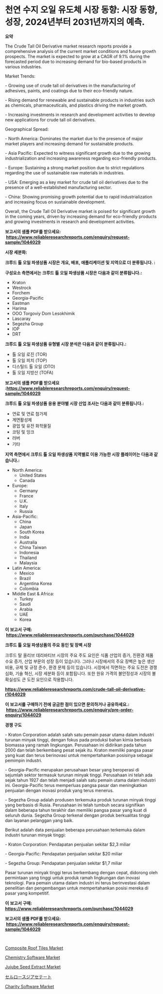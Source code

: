 <p><h1>천연 수지 오일 유도체 시장 동향: 시장 동향, 성장, 2024년부터 2031년까지의 예측.</h1></p><p><strong>요약</strong></p>
<p><p>The Crude Tall Oil Derivative market research reports provide a comprehensive analysis of the current market conditions and future growth prospects. The market is expected to grow at a CAGR of 9.1% during the forecasted period due to increasing demand for bio-based products in various industries.</p><p>Market Trends:</p><p>- Growing use of crude tall oil derivatives in the manufacturing of adhesives, paints, and coatings due to their eco-friendly nature.</p><p>- Rising demand for renewable and sustainable products in industries such as chemicals, pharmaceuticals, and plastics driving the market growth.</p><p>- Increasing investments in research and development activities to develop new applications for crude tall oil derivatives.</p><p>Geographical Spread:</p><p>- North America: Dominates the market due to the presence of major market players and increasing demand for sustainable products.</p><p>- Asia Pacific: Expected to witness significant growth due to the growing industrialization and increasing awareness regarding eco-friendly products.</p><p>- Europe: Sustaining a strong market position due to strict regulations regarding the use of sustainable raw materials in industries.</p><p>- USA: Emerging as a key market for crude tall oil derivatives due to the presence of a well-established manufacturing sector.</p><p>- China: Showing promising growth potential due to rapid industrialization and increasing focus on sustainable development.</p><p>Overall, the Crude Tall Oil Derivative market is poised for significant growth in the coming years, driven by increasing demand for eco-friendly products and growing investments in research and development activities.</p></p>
<p><strong>보고서의 샘플 PDF를 받으세요: &nbsp;<a href="https://www.reliableresearchreports.com/enquiry/request-sample/1044029">https://www.reliableresearchreports.com/enquiry/request-sample/1044029</a></strong></p>
<p><strong>시장 세분화:</strong></p>
<p><strong> 크루드 톨 오일 파생상품 시장은 개요, 배포, 애플리케이션 및 지역으로 더 분류됩니다. :</strong></p>
<p><strong>구성요소 측면에서는 크루드 톨 오일 파생상품 시장은 다음과 같이 분류됩니다.:</strong></p>
<p><ul><li>Kraton</li><li>Westrock</li><li>Forchem</li><li>Georgia-Pacific</li><li>Eastman</li><li>Harima</li><li>OOO Torgoviy Dom Lesokhimik</li><li>Lascaray</li><li>Segezha Group</li><li>IOP</li><li>DRT</li></ul></p>
<p><strong> 크루드 톨 오일 파생상품 유형별 시장 분석은 다음과 같이 분류됩니다.:</strong></p>
<p><ul><li>톨 오일 로진 (TOR)</li><li>톨 오일 피치 (TOP)</li><li>디스틸드 톨 오일 (DTO)</li><li>톨 오일 지방산 (TOFA)</li></ul></p>
<p><strong>보고서의 샘플 PDF를 받으세요 :<a href="https://www.reliableresearchreports.com/enquiry/request-sample/1044029">https://www.reliableresearchreports.com/enquiry/request-sample/1044029</a></strong></p>
<p><strong> 크루드 톨 오일 파생상품 응용 분야별 시장 산업 조사는 다음과 같이 분류됩니다.:</strong></p>
<p><ul><li>연료 및 연료 첨가제</li><li>계면활성제</li><li>광업 및 유전 화학물질</li><li>코팅 및 잉크</li><li>러버</li><li>기타</li></ul></p>
<p><strong>지역 측면에서 크루드 톨 오일 파생상품 지역별로 이용 가능한 시장 플레이어는 다음과 같습니다.:</strong></p>
<p><ul>
    <li>
        North America:
        <ul>
            <li>United States</li>
            <li>Canada</li>
        </ul>
    </li>
    <li>
        Europe:
        <ul>
            <li>Germany</li>
            <li>France</li>
            <li>U.K.</li>
            <li>Italy</li>
            <li>Russia</li>
        </ul>
    </li>
    <li>
        Asia-Pacific:
        <ul>
            <li>China</li>
            <li>Japan</li>
            <li>South Korea</li>
            <li>India</li>
            <li>Australia</li>
            <li>China Taiwan</li>
            <li>Indonesia</li>
            <li>Thailand</li>
            <li>Malaysia</li>
        </ul>
    </li>
    <li>
        Latin America:
        <ul>
            <li>Mexico</li>
            <li>Brazil</li>
            <li>Argentina Korea</li>
            <li>Colombia</li>
        </ul>
    </li>
    <li>
        Middle East & Africa:
        <ul>
            <li>Turkey</li>
            <li>Saudi</li>
            <li>Arabia</li>
            <li>UAE</li>
            <li>Korea</li>
        </ul>
    </li>
    </ul></p>
<p><strong>이 보고서 구매: &nbsp;<a href="https://www.reliableresearchreports.com/purchase/1044029">https://www.reliableresearchreports.com/purchase/1044029</a></strong></p>
<p><strong>크루드 톨 오일 파생상품의 주요 동인 및 장벽 시장</strong></p>
<p><p>크루드 탈 올리브 데리바티브 시장의 주요 주도 요인은 식품 산업의 증가, 친환경 제품 수요 증가, 산업 부문의 성장 등이 있습니다. 그러나 시장에서의 주요 장벽은 높은 생산비용, 규제 및 규정 준수, 환경 문제 등이 있습니다. 시장에서 직면하는 주요 도전은 경쟁 심화, 기술 혁신, 시장 세분화 등이 포함됩니다. 또한 원유 가격의 불안정성과 시장의 불확실성도 큰 도전 요인으로 작용합니다.</p></p>
<p><strong><a href="https://www.reliableresearchreports.com/crude-tall-oil-derivative-r1044029">https://www.reliableresearchreports.com/crude-tall-oil-derivative-r1044029</a></strong></p>
<p><strong>이 보고서를 구매하기 전에 궁금한 점이 있으면 문의하거나 공유하세요.: &nbsp;<a href="https://www.reliableresearchreports.com/enquiry/pre-order-enquiry/1044029">https://www.reliableresearchreports.com/enquiry/pre-order-enquiry/1044029</a></strong></p>
<p><strong>경쟁 구도</strong></p>
<p><p>- Kraton Corporation adalah salah satu pemain pasar utama dalam industri turunan minyak tinggi, dengan fokus pada produksi bahan kimia berbasis biomassa yang ramah lingkungan. Perusahaan ini didirikan pada tahun 2000 dan telah berkembang pesat sejak itu. Kraton memiliki pangsa pasar yang kuat dan terus berinovasi untuk mempertahankan posisinya sebagai pemimpin industri.</p><p>- Georgia-Pacific merupakan perusahaan besar yang beroperasi di sejumlah sektor termasuk turunan minyak tinggi. Perusahaan ini telah ada sejak tahun 1927 dan telah menjadi salah satu pemain utama dalam industri ini. Georgia-Pacific terus memperluas pangsa pasar dan meningkatkan penjualan dengan inovasi produk yang terus menerus.</p><p>- Segezha Group adalah produsen terkemuka produk turunan minyak tinggi yang berbasis di Rusia. Perusahaan ini telah tumbuh secara signifikan dalam beberapa tahun terakhir dan memiliki pangsa pasar yang kuat di seluruh dunia. Segezha Group terkenal dengan produk berkualitas tinggi dan layanan pelanggan yang baik.</p><p>Berikut adalah data penjualan beberapa perusahaan terkemuka dalam industri turunan minyak tinggi:</p><p>- Kraton Corporation: Pendapatan penjualan sekitar $2,3 miliar</p><p>- Georgia-Pacific: Pendapatan penjualan sekitar $20 miliar</p><p>- Segezha Group: Pendapatan penjualan sekitar $1,7 miliar</p><p>Pasar turunan minyak tinggi terus berkembang dengan cepat, didorong oleh permintaan yang tinggi untuk produk ramah lingkungan dan inovasi teknologi. Para pemain utama dalam industri ini terus berinvestasi dalam penelitian dan pengembangan untuk mempertahankan posisi mereka di pasar yang kompetitif.</p></p>
<p><strong>이 보고서 구매: &nbsp; <a href="https://www.reliableresearchreports.com/purchase/1044029">https://www.reliableresearchreports.com/purchase/1044029</a></strong></p>
<p><strong>보고서의 샘플 PDF를 받으세요: &nbsp;<a href="https://www.reliableresearchreports.com/enquiry/request-sample/1044029">https://www.reliableresearchreports.com/enquiry/request-sample/1044029</a></strong><strong></strong></p>
<p>&nbsp;</p>
<p><p><a href="https://www.linkedin.com/pulse/composite-roof-tiles-market-analysis-examines-its-scope-growth-zxcte?trackingId=mh4RwOyZFA9y5ixwhiFA9A%3D%3D">Composite Roof Tiles Market</a></p><p><a href="https://github.com/changoleonlaverguenzanoexiste/Market-Research-Report-List-2/blob/main/chemistry-software-market.md">Chemistry Software Market</a></p><p><a href="https://www.linkedin.com/pulse/jujube-seed-extract-market-analysis-size-global-industry-zdome?trackingId=IH0wD4XWdxNxbP759DrK8Q%3D%3D">Jujube Seed Extract Market</a></p><p><a href="https://github.com/one-cool-chick/Market-Research-Report-List-1/blob/main/659455325747.md">セルロースジアセテート</a></p><p><a href="https://github.com/dimitrishawkinswaynenp91rgz/Market-Research-Report-List-2/blob/main/charity-software-market.md">Charity Software Market</a></p></p>